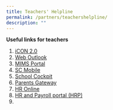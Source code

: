 ```yaml
---
title: Teachers' Helpline
permalink: /partners/teachershelpline/
description: ""
---
```

**Useful links for teachers**

1. [iCON 2.0](https://accounts.google.com/v3/signin/identifier?dsh=S1259178790%3A1678156360605583&continue=https%3A%2F%2Fmail.google.com%2Fmail%2Fu%2F0%2F&emr=1&followup=https%3A%2F%2Fmail.google.com%2Fmail%2Fu%2F0%2F&osid=1&passive=1209600&service=mail&flowName=GlifWebSignIn&flowEntry=ServiceLogin&ifkv=AWnogHerwhS6lW8pzaJxrdRyTpHhjr4iaiYliFzcgYw_dza1bGFG652clx5iI6tDzRmhDV2tFEfAmg)
2. [Web Outlook](https://login.microsoftonline.com/common/oauth2/authorize?client_id=00000002-0000-0ff1-ce00-000000000000&redirect_uri=https%3a%2f%2foutlook.office.com%2fowa%2f&resource=00000002-0000-0ff1-ce00-000000000000&response_mode=form_post&response_type=code+id_token&scope=openid&msafed=1&msaredir=1&client-request-id=a27a5a62-d9c2-69d3-6444-b5d697f25c33&protectedtoken=true&claims=%7b%22id_token%22%3a%7b%22xms_cc%22%3a%7b%22values%22%3a%5b%22CP1%22%5d%7d%7d%7d&nonce=638137533155170888.8ba0aeff-8018-4e30-bf10-35d8472fb198&state=DcsxEoAwCAVRouNxMCAi3-MkY2gtvb4p3nZbiGidlqnIDMVlUAs3U3cNAbCjN2kjkyEKPocJ91Rh8wdnHNn1RpnvVt-v1R8&sso_reload=true)
3. [MIMS Portal](https://idp.mims.moe.gov.sg/nidp/saml2/sso)
4. [SC Mobile](https://scmobile.moe.edu.sg/)
5. [School Cockpit](https://schoolcockpit.moe.gov.sg)
6. [Parents Gateway](https://pg.moe.edu.sg/)
7. [HR Online](http://intranet.moe.gov.sg/hronline/Pages/Home.aspx)
8. [HR and Payroll portal (HRP)](https://www.hrp.gov.sg/)
9. 